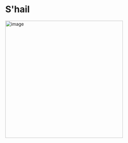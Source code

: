 # S'hail
<img width="370" alt="image" src="https://github.com/LatifaAlawwad/2023-GP1-8/assets/122611839/602905b4-5788-4c73-8a77-3bebbc67e273">
